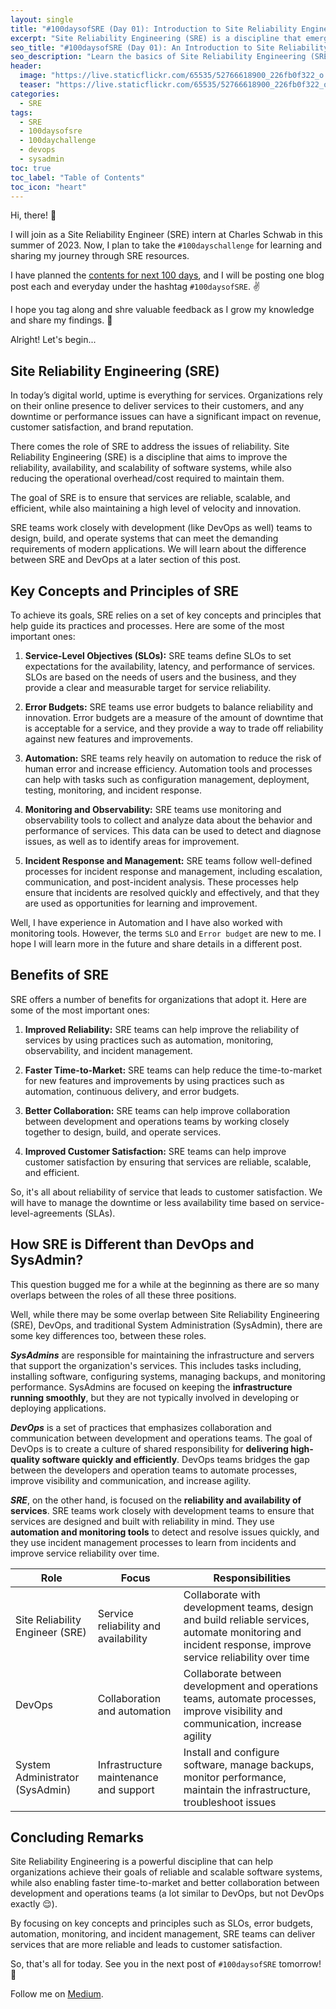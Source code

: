 ```yaml
---
layout: single
title: "#100daysofSRE (Day 01): Introduction to Site Reliability Engineering (SRE)"
excerpt: "Site Reliability Engineering (SRE) is a discipline that emerged from Google's need to manage the massive scale of their infrastructure. It's a cross-functional approach that focuses on creating and maintaining highly reliable and scalable systems. In this #100daysofSRE challenge, I'll cover the fundamentals of SRE, its key principles, and how it differs from traditional operations like devops and sysadmin. Tag along and learn how to become an SRE expert."
seo_title: "#100daysofSRE (Day 01): An Introduction to Site Reliability Engineering (SRE)"
seo_description: "Learn the basics of Site Reliability Engineering (SRE) and its importance in maintaining highly reliable and scalable software systems. Follow our #100daysofSRE challenge and get ready to become an SRE expert."
header:
  image: "https://live.staticflickr.com/65535/52766618900_226fb0f322_o.png"
  teaser: "https://live.staticflickr.com/65535/52766618900_226fb0f322_o.png"
categories:
  - SRE
tags:
  - SRE
  - 100daysofsre
  - 100daychallenge
  - devops
  - sysadmin
toc: true
toc_label: "Table of Contents"
toc_icon: "heart"
---
```


Hi, there! 👋

I will join as a Site Reliability Engineer (SRE) intern at Charles Schwab in this summer of 2023. Now, I plan to take the `#100dayschallenge` for learning and sharing my journey through SRE resources.

I have planned the [contents for next 100 days](https://medium.com/@shantoroy/learning-about-site-reliability-engineering-with-the-100daysofsre-challenge-66380323c0d1), and I will be posting one blog post each and everyday under the hashtag `#100daysofSRE`. ✌️

I hope you tag along and shre valuable feedback as I grow my knowledge and share my findings. 🙌

Alright! Let's begin... 

## Site Reliability Engineering (SRE)

In today’s digital world, uptime is everything for services. Organizations rely on their online presence to deliver services to their customers, and any downtime or performance issues can have a significant impact on revenue, customer satisfaction, and brand reputation. 

There comes the role of SRE to address the issues of reliability. Site Reliability Engineering (SRE) is a discipline that aims to improve the reliability, availability, and scalability of software systems, while also reducing the operational overhead/cost required to maintain them. 


The goal of SRE is to ensure that services are reliable, scalable, and efficient, while also maintaining a high level of velocity and innovation. 

SRE teams work closely with development (like DevOps as well) teams to design, build, and operate systems that can meet the demanding requirements of modern applications. We will learn about the difference between SRE and DevOps at a later section of this post.

## Key Concepts and Principles of SRE

To achieve its goals, SRE relies on a set of key concepts and principles that help guide its practices and processes. Here are some of the most important ones:

1.  **Service-Level Objectives (SLOs):** SRE teams define SLOs to set expectations for the availability, latency, and performance of services. SLOs are based on the needs of users and the business, and they provide a clear and measurable target for service reliability.
    
2.  **Error Budgets:** SRE teams use error budgets to balance reliability and innovation. Error budgets are a measure of the amount of downtime that is acceptable for a service, and they provide a way to trade off reliability against new features and improvements.
    
3.  **Automation:** SRE teams rely heavily on automation to reduce the risk of human error and increase efficiency. Automation tools and processes can help with tasks such as configuration management, deployment, testing, monitoring, and incident response.
    
4.  **Monitoring and Observability:** SRE teams use monitoring and observability tools to collect and analyze data about the behavior and performance of services. This data can be used to detect and diagnose issues, as well as to identify areas for improvement.
    
5.  **Incident Response and Management:** SRE teams follow well-defined processes for incident response and management, including escalation, communication, and post-incident analysis. These processes help ensure that incidents are resolved quickly and effectively, and that they are used as opportunities for learning and improvement.

Well, I have experience in Automation and I have also worked with monitoring tools. However, the terms `SLO` and `Error budget` are new to me. I hope I will learn more in the future and share details in a different post.
    

## Benefits of SRE

SRE offers a number of benefits for organizations that adopt it. Here are some of the most important ones:

1.  **Improved Reliability:** SRE teams can help improve the reliability of services by using practices such as automation, monitoring, observability, and incident management.
    
2.  **Faster Time-to-Market:** SRE teams can help reduce the time-to-market for new features and improvements by using practices such as automation, continuous delivery, and error budgets.
    
3.  **Better Collaboration:** SRE teams can help improve collaboration between development and operations teams by working closely together to design, build, and operate services.
    
4.  **Improved Customer Satisfaction:** SRE teams can help improve customer satisfaction by ensuring that services are reliable, scalable, and efficient.

So, it's all about reliability of service that leads to customer satisfaction. We will have to manage the downtime or less availability time based on service-level-agreements (SLAs). 
    

## How SRE is Different than DevOps and SysAdmin?
This question bugged me for a while at the beginning as there are so many overlaps between the roles of all these three positions.

Well, while there may be some overlap between Site Reliability Engineering (SRE), DevOps, and traditional System Administration (SysAdmin), there are some key differences too, between these roles.

***SysAdmins*** are responsible for maintaining the infrastructure and servers that support the organization's services. This includes tasks including, installing software, configuring systems, managing backups, and monitoring performance. SysAdmins are focused on keeping the **infrastructure running smoothly**, but they are not typically involved in developing or deploying applications.

***DevOps*** is a set of practices that emphasizes collaboration and communication between development and operations teams. The goal of DevOps is to create a culture of shared responsibility for **delivering high-quality software quickly and efficiently**. DevOps teams bridges the gap between the developers and operation teams to automate processes, improve visibility and communication, and increase agility.

***SRE***, on the other hand, is focused on the **reliability and availability of services**. SRE teams work closely with development teams to ensure that services are designed and built with reliability in mind. They use **automation and monitoring tools** to detect and resolve issues quickly, and they use incident management processes to learn from incidents and improve service reliability over time.

| Role            | Focus                                | Responsibilities                                       |
|-----------------|--------------------------------------|--------------------------------------------------------|
| Site Reliability Engineer (SRE) | Service reliability and availability | Collaborate with development teams, design and build reliable services, automate monitoring and incident response, improve service reliability over time |
| DevOps          | Collaboration and automation         | Collaborate between development and operations teams, automate processes, improve visibility and communication, increase agility |
| System Administrator (SysAdmin) | Infrastructure maintenance and support | Install and configure software, manage backups, monitor performance, maintain the infrastructure, troubleshoot issues |


## Concluding Remarks

Site Reliability Engineering is a powerful discipline that can help organizations achieve their goals of reliable and scalable software systems, while also enabling faster time-to-market and better collaboration between development and operations teams (a lot similar to DevOps, but not DevOps exactly 😌). 

By focusing on key concepts and principles such as SLOs, error budgets, automation, monitoring, and incident management, SRE teams can deliver services that are more reliable and leads to customer satisfaction.

So, that's all for today. See you in the next post of `#100daysofSRE` tomorrow! 🫡

Follow me on [Medium](https://medium.com/@shantoroy).
<!--stackedit_data:
eyJoaXN0b3J5IjpbLTE0NTMzNjUzMjZdfQ==
-->